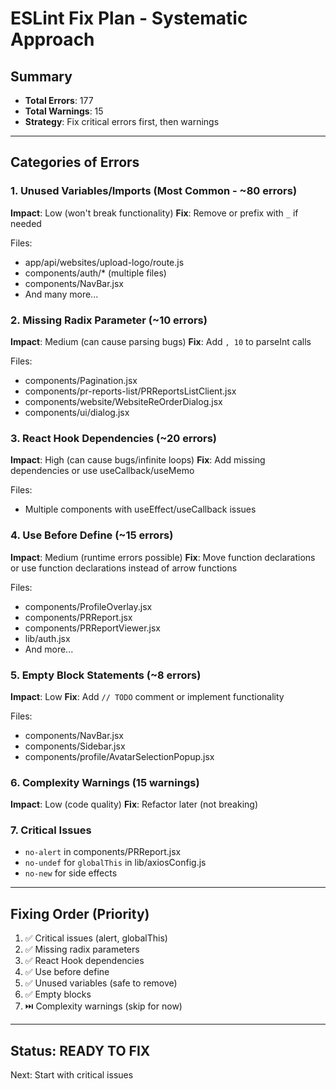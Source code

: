 # ESLint Fix Plan - Systematic Approach

## Summary

- **Total Errors**: 177
- **Total Warnings**: 15
- **Strategy**: Fix critical errors first, then warnings

---

## Categories of Errors

### 1. **Unused Variables/Imports** (Most Common - ~80 errors)

**Impact**: Low (won't break functionality)
**Fix**: Remove or prefix with `_` if needed

Files:

- app/api/websites/upload-logo/route.js
- components/auth/\* (multiple files)
- components/NavBar.jsx
- And many more...

### 2. **Missing Radix Parameter** (~10 errors)

**Impact**: Medium (can cause parsing bugs)
**Fix**: Add `, 10` to parseInt calls

Files:

- components/Pagination.jsx
- components/pr-reports-list/PRReportsListClient.jsx
- components/website/WebsiteReOrderDialog.jsx
- components/ui/dialog.jsx

### 3. **React Hook Dependencies** (~20 errors)

**Impact**: High (can cause bugs/infinite loops)
**Fix**: Add missing dependencies or use useCallback/useMemo

Files:

- Multiple components with useEffect/useCallback issues

### 4. **Use Before Define** (~15 errors)

**Impact**: Medium (runtime errors possible)
**Fix**: Move function declarations or use function declarations instead of arrow functions

Files:

- components/ProfileOverlay.jsx
- components/PRReport.jsx
- components/PRReportViewer.jsx
- lib/auth.jsx
- And more...

### 5. **Empty Block Statements** (~8 errors)

**Impact**: Low
**Fix**: Add `// TODO` comment or implement functionality

Files:

- components/NavBar.jsx
- components/Sidebar.jsx
- components/profile/AvatarSelectionPopup.jsx

### 6. **Complexity Warnings** (15 warnings)

**Impact**: Low (code quality)
**Fix**: Refactor later (not breaking)

### 7. **Critical Issues**

- `no-alert` in components/PRReport.jsx
- `no-undef` for `globalThis` in lib/axiosConfig.js
- `no-new` for side effects

---

## Fixing Order (Priority)

1. ✅ Critical issues (alert, globalThis)
2. ✅ Missing radix parameters
3. ✅ React Hook dependencies
4. ✅ Use before define
5. ✅ Unused variables (safe to remove)
6. ✅ Empty blocks
7. ⏭️ Complexity warnings (skip for now)

---

## Status: READY TO FIX

Next: Start with critical issues
